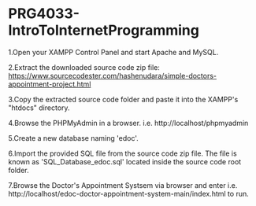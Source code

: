 # PRG4033-IntroToInternetProgramming
1.Open your XAMPP Control Panel and start Apache and MySQL.

2.Extract the downloaded source code zip file: https://www.sourcecodester.com/hashenudara/simple-doctors-appointment-project.html

3.Copy the extracted source code folder and paste it into the XAMPP's "htdocs" directory.

4.Browse the PHPMyAdmin in a browser. i.e. http://localhost/phpmyadmin

5.Create a new database naming 'edoc'.

6.Import the provided SQL file from the source code zip file. The file is known as 'SQL_Database_edoc.sql' located inside the source code root folder.

7.Browse the Doctor's Appointment Systsem via browser and enter i.e. http://localhost/edoc-doctor-appointment-system-main/index.html to run.
